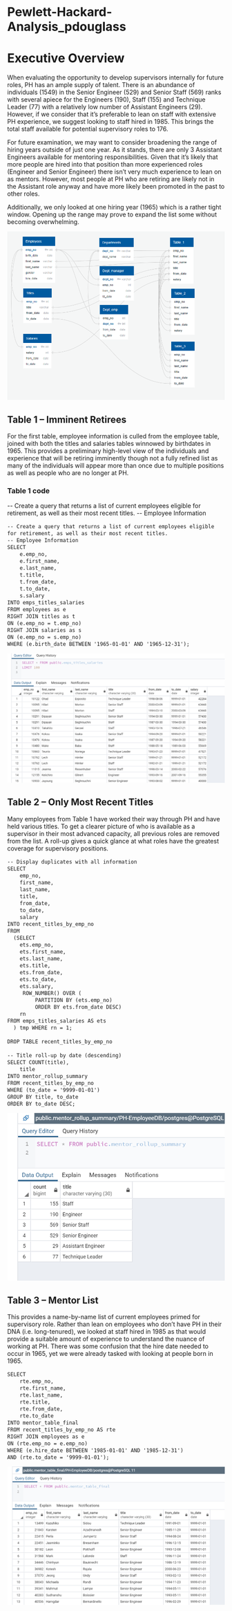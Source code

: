 # Pewlett-Hackard-Analysis_pdouglass

# Executive Overview
When evaluating the opportunity to develop supervisors internally for future roles, PH has an ample supply of talent. There is an abundance of individuals (1549) in the Senior Engineer (529) and Senior Staff (569) ranks with several apiece for the Engineers (190), Staff (155) and Technique Leader (77) with a relatively low number of Assistant Engineers (29). However, if we consider that it’s preferable to lean on staff with extensive PH experience, we suggest looking to staff hired in 1985. This brings the total staff available for potential supervisory roles to 176. 

For future examination, we may want to consider broadening the range of hiring years outside of just one year. As it stands, there are only 3 Assistant Engineers available for mentoring responsibilities. Given that it’s likely that more people are hired into that position than more experienced roles (Engineer and Senior Engineer) there isn’t very much experience to lean on as mentors. However, most people at PH who are retiring are likely not in the Assistant role anyway and have more likely been promoted in the past to other roles.  

Additionally, we only looked at one hiring year (1965) which is a rather tight window. Opening up the range may prove to expand the list some without becoming overwhelming. 

![](https://github.com/prentiss04/Pewlett-Hackard-Analysis_pdouglass/blob/master/challenge.PNG)

## Table 1 – Imminent Retirees
For the first table, employee information is culled from the employee table, joined with both the titles and salaries tables winnowed by birthdates in 1965. This provides a preliminary high-level view of the individuals and experience that will be retiring imminently though not a fully refined list as many of the individuals will appear more than once due to multiple positions as well as people who are no longer at PH. 

### Table 1 code
-- Create a query that returns a list of current employees eligible for retirement, as well as their most recent titles. 
-- Employee Information

```
-- Create a query that returns a list of current employees eligible for retirement, as well as their most recent titles. 
-- Employee Information
SELECT 
	e.emp_no, 
	e.first_name, 
	e.last_name, 
	t.title,
	t.from_date, 
	t.to_date,
	s.salary
INTO emps_titles_salaries
FROM employees as e
RIGHT JOIN titles as t
ON (e.emp_no = t.emp_no)
RIGHT JOIN salaries as s
ON (e.emp_no = s.emp_no)
WHERE (e.birth_date BETWEEN '1965-01-01' AND '1965-12-31');
```


![Table 1](https://github.com/prentiss04/Pewlett-Hackard-Analysis_pdouglass/blob/master/Analysis%20Projects%20Folder/Pewlett-Hackard-Analysis%20Folder/Queries/Table_1.PNG)

## Table 2 – Only Most Recent Titles
Many employees from Table 1 have worked their way through PH and have held various titles. To get a clearer picture of who is available as a supervisor in their most advanced capacity, all previous roles are removed from the list. 
A roll-up gives a quick glance at what roles have the greatest coverage for supervisory positions. 

```
-- Display duplicates with all information
SELECT 
	emp_no, 
	first_name, 
	last_name, 
	title, 
	from_date,
	to_date,
	salary
INTO recent_titles_by_emp_no
FROM
  (SELECT 
   	ets.emp_no, 
   	ets.first_name, 
   	ets.last_name, 
   	ets.title, 
   	ets.from_date, 
    ets.to_date,
   	ets.salary,
     ROW_NUMBER() OVER (
		 PARTITION BY (ets.emp_no) 
		 ORDER BY ets.from_date DESC) 
   	rn
FROM emps_titles_salaries AS ets
  ) tmp WHERE rn = 1;

DROP TABLE recent_titles_by_emp_no

-- Title roll-up by date (descending)
SELECT COUNT(title),
	title
INTO mentor_rollup_summary
FROM recent_titles_by_emp_no
WHERE (to_date = '9999-01-01')
GROUP BY title, to_date
ORDER BY to_date DESC;
```

![Table 2](https://github.com/prentiss04/Pewlett-Hackard-Analysis_pdouglass/blob/master/Analysis%20Projects%20Folder/Pewlett-Hackard-Analysis%20Folder/Queries/Table_2.PNG)

## Table 3 – Mentor List
This provides a name-by-name list of current employees primed for supervisory role. Rather than lean on employees who don’t have PH in their DNA (i.e. long-tenured), we looked at staff hired in 1985 as that would provide a suitable amount of experience to understand the nuance of working at PH. There was some confusion that the hire date needed to occur in 1965, yet we were already tasked with looking at people born in 1965.

```
SELECT 
	rte.emp_no, 
	rte.first_name, 
	rte.last_name, 
	rte.title, 
	rte.from_date,
	rte.to_date
INTO mentor_table_final
FROM recent_titles_by_emp_no AS rte
RIGHT JOIN employees as e
ON (rte.emp_no = e.emp_no)
WHERE (e.hire_date BETWEEN '1985-01-01' AND '1985-12-31')
AND (rte.to_date = '9999-01-01');
```

![Table 3](https://github.com/prentiss04/Pewlett-Hackard-Analysis_pdouglass/blob/master/Analysis%20Projects%20Folder/Pewlett-Hackard-Analysis%20Folder/Queries/Table_3.PNG)
